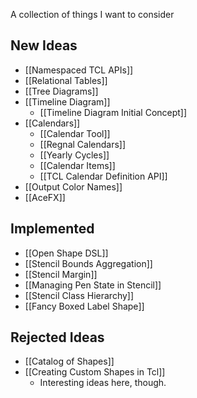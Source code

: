 A collection of things I want to consider

## New Ideas

- [[Namespaced TCL APIs]]
- [[Relational Tables]]
- [[Tree Diagrams]]
- [[Timeline Diagram]]
    - [[Timeline Diagram Initial Concept]]
- [[Calendars]]
    - [[Calendar Tool]]
    - [[Regnal Calendars]]
    - [[Yearly Cycles]]
    - [[Calendar Items]]
    - [[TCL Calendar Definition API]]
- [[Output Color Names]]
- [[AceFX]]

## Implemented

- [[Open Shape DSL]]
- [[Stencil Bounds Aggregation]]
- [[Stencil Margin]]
- [[Managing Pen State in Stencil]]
- [[Stencil Class Hierarchy]]
- [[Fancy Boxed Label Shape]]

## Rejected Ideas

- [[Catalog of Shapes]]
- [[Creating Custom Shapes in Tcl]]
    - Interesting ideas here, though.

